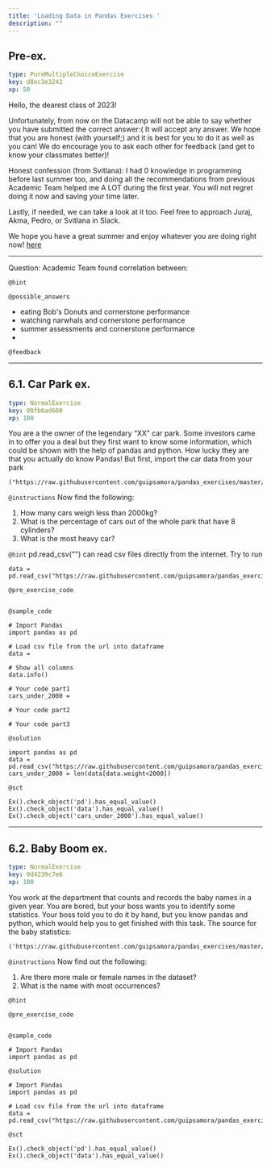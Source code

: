 ```yaml
---
title: 'Loading Data in Pandas Exercises '
description: ""
---
```


## Pre-ex.

```yaml
type: PureMultipleChoiceExercise
key: d8ec3e3242
xp: 50
```

Hello, the dearest class of 2023!

Unfortunately, from now on the Datacamp will not be able to say whether you have submitted the correct answer:( It will accept any answer. We hope that you are honest (with yourself;) and it is best for you to do it as well as you can!
We do encourage you to ask each other for feedback (and get to know your classmates better)!

Honest confession (from Svitlana): I had 0 knowledge in programming before last summer too, and doing all the recommendations from previous Academic Team helped me A LOT during the first year. You will not regret doing it now and saving your time later.

Lastly, if needed, we can take a look at it too. Feel free to approach Juraj, Akma, Pedro, or Svitlana in Slack.

We hope you have a great summer and enjoy whatever you are doing right now!  [here](https://drive.google.com/drive/u/0/folders/0ABSyXGLltNH9Uk9PVA)

<hr />
Question: Academic Team found correlation between: 

`@hint`


`@possible_answers`
- eating Bob's Donuts and cornerstone performance
- watching narwhals and cornerstone performance
- summer assessments and cornerstone performance
-

`@feedback`


---

## 6.1. Car Park ex.

```yaml
type: NormalExercise
key: 08fb6ad600
xp: 100
```

You are a the owner of the legendary “XX” car park. Some investors came in to offer you a deal but they first want to know some information, which could be shown with the help of pandas and python. How lucky they are that you actually do know Pandas! But first, import the car data from your park 
```
("https://raw.githubusercontent.com/guipsamora/pandas_exercises/master/05_Merge/Auto_MPG/cars2.csv").
```

`@instructions`
Now find the following:
1. How many cars weigh less than 2000kg?
2. What is the percentage of cars out of the whole park that have 8 cylinders?
3. What is the most heavy car?

`@hint`
pd.read_csv("") can read csv files directly from the internet. 
Try to run
```
data = pd.read_csv("https://raw.githubusercontent.com/guipsamora/pandas_exercises/master/05_Merge/Auto_MPG/cars2.csv")
```

`@pre_exercise_code`
```{python}

```

`@sample_code`
```{python}
# Import Pandas
import pandas as pd

# Load csv file from the url into dataframe
data = 

# Show all columns
data.info()

# Your code part1
cars_under_2000 = 

# Your code part2

# Your code part3
```

`@solution`
```{python}
import pandas as pd
data = pd.read_csv("https://raw.githubusercontent.com/guipsamora/pandas_exercises/master/05_Merge/Auto_MPG/cars2.csv")
cars_under_2000 = len(data[data.weight<2000])
```

`@sct`
```{python}
Ex().check_object('pd').has_equal_value()
Ex().check_object('data').has_equal_value()
Ex().check_object('cars_under_2000').has_equal_value()

```

---

## 6.2. Baby Boom ex.

```yaml
type: NormalExercise
key: 0d4239c7e6
xp: 100
```

You work at the department that counts and records the baby names in a given year. You are bored, but your boss wants you to identify some statistics. Your boss told you to do it by hand, but you know pandas and python, which would help you to get finished with this task. The source for the baby statistics: 
```
('https://raw.githubusercontent.com/guipsamora/pandas_exercises/master/06_Stats/US_Baby_Names/US_Baby_Names_right.csv').
```

`@instructions`
Now find out the following: 

1. Are there more male or female names in the dataset?
2. What is the name with most occurrences?

`@hint`


`@pre_exercise_code`
```{python}

```

`@sample_code`
```{python}
# Import Pandas
import pandas as pd

```

`@solution`
```{python}
# Import Pandas
import pandas as pd

# Load csv file from the url into dataframe
data = pd.read_csv("https://raw.githubusercontent.com/guipsamora/pandas_exercises/master/05_Merge/Auto_MPG/cars2.csv")
```

`@sct`
```{python}
Ex().check_object('pd').has_equal_value()
Ex().check_object('data').has_equal_value()
```

